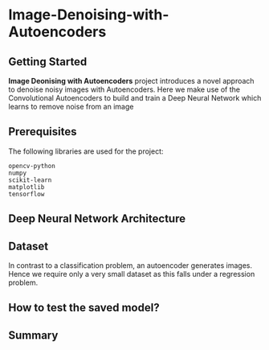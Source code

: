 # Image-Denoising-with-Autoencoders

Getting Started
---------------
**Image Deonising with Autoencoders** project introduces a novel approach
to denoise noisy images with Autoencoders. Here we make use of the Convolutional
Autoencoders to build and train a Deep Neural Network which learns to remove noise 
from an image

Prerequisites
-------------
The following libraries are used for the project:

    opencv-python
    numpy
    scikit-learn
    matplotlib
    tensorflow
    
    
Deep Neural Network Architecture
--------------------------------






Dataset
-------

In contrast to a classification problem, an autoencoder generates images.
Hence we require only a very small dataset as this falls under a 
regression problem.

How to test the saved model?
----------------------------


Summary
-------





 



    